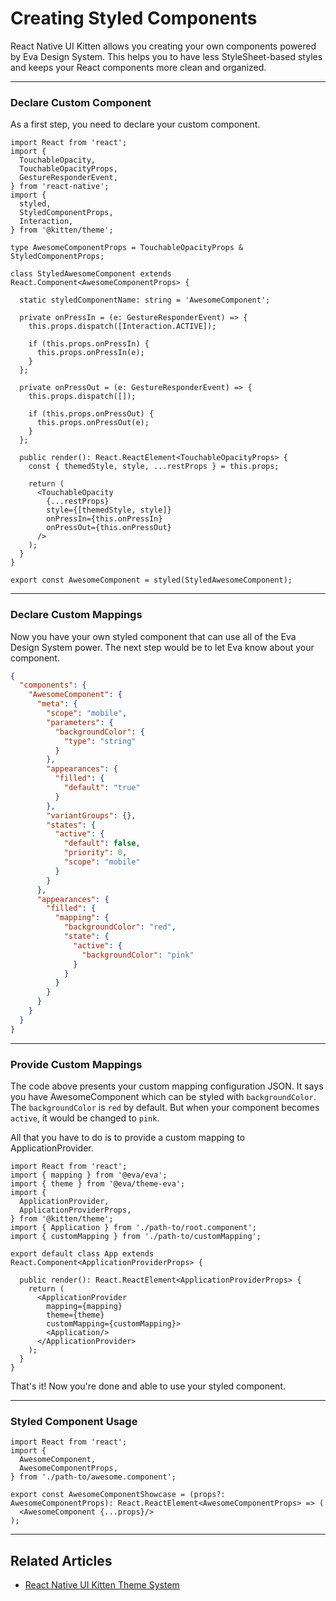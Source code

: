 # Creating Styled Components

React Native UI Kitten allows you creating your own components powered by Eva Design System. This helps you to have less StyleSheet-based styles and keeps your React components more clean and organized.

<hr>

### Declare Custom Component

As a first step, you need to declare your custom component.

```tsx
import React from 'react';
import {
  TouchableOpacity,
  TouchableOpacityProps,
  GestureResponderEvent,
} from 'react-native';
import {
  styled,
  StyledComponentProps,
  Interaction,
} from '@kitten/theme';

type AwesomeComponentProps = TouchableOpacityProps & StyledComponentProps;

class StyledAwesomeComponent extends React.Component<AwesomeComponentProps> {

  static styledComponentName: string = 'AwesomeComponent';

  private onPressIn = (e: GestureResponderEvent) => {
    this.props.dispatch([Interaction.ACTIVE]);

    if (this.props.onPressIn) {
      this.props.onPressIn(e);
    }
  };

  private onPressOut = (e: GestureResponderEvent) => {
    this.props.dispatch([]);

    if (this.props.onPressOut) {
      this.props.onPressOut(e);
    }
  };

  public render(): React.ReactElement<TouchableOpacityProps> {
    const { themedStyle, style, ...restProps } = this.props;

    return (
      <TouchableOpacity
        {...restProps}
        style={[themedStyle, style]}
        onPressIn={this.onPressIn}
        onPressOut={this.onPressOut}
      />
    );
  }
}

export const AwesomeComponent = styled(StyledAwesomeComponent);
```

<hr>

### Declare Custom Mappings

Now you have your own styled component that can use all of the Eva Design System power. 
The next step would be to let Eva know about your component.

```json
{
  "components": {
    "AwesomeComponent": {
      "meta": {
        "scope": "mobile",
        "parameters": {
          "backgroundColor": {
            "type": "string"
          }
        },
        "appearances": {
          "filled": {
            "default": "true"
          }
        },
        "variantGroups": {},
        "states": {
          "active": {
            "default": false,
            "priority": 0,
            "scope": "mobile"
          }
        }
      },
      "appearances": {
        "filled": {
          "mapping": {
            "backgroundColor": "red",
            "state": {
              "active": {
                "backgroundColor": "pink"
              }
            }
          }
        }
      }
    }
  }
}
```

<hr>

### Provide Custom Mappings

The code above presents your custom mapping configuration JSON.
It says you have AwesomeComponent which can be styled with `backgroundColor`.
The `backgroundColor` is `red` by default. But when your component becomes `active`, it would be changed to `pink`.

All that you have to do is to provide a custom mapping to ApplicationProvider.

```tsx
import React from 'react';
import { mapping } from '@eva/eva';
import { theme } from '@eva/theme-eva';
import { 
  ApplicationProvider,
  ApplicationProviderProps,
} from '@kitten/theme';
import { Application } from './path-to/root.component';
import { customMapping } from './path-to/customMapping';

export default class App extends React.Component<ApplicationProviderProps> {

  public render(): React.ReactElement<ApplicationProviderProps> {
    return (
      <ApplicationProvider
        mapping={mapping}
        theme={theme}
        customMapping={customMapping}>
        <Application/>
      </ApplicationProvider>
    );
  }
}
```

That's it! Now you're done and able to use your styled component.

<hr>

### Styled Component Usage

```tsx
import React from 'react';
import { 
  AwesomeComponent,
  AwesomeComponentProps,
} from './path-to/awesome.component';

export const AwesomeComponentShowcase = (props?: AwesomeComponentProps): React.ReactElement<AwesomeComponentProps> => (
  <AwesomeComponent {...props}/>
);
```

<hr>

## Related Articles

- [React Native UI Kitten Theme System](docs/guides/theme-system)

